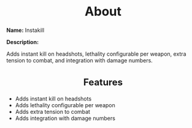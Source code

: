 <h1 style="text-align:center; font-size:2rem; font-weight:bold;">About</h1>

**Name:**
Instakill

**Description:**

Adds instant kill on headshots, lethality configurable per weapon, extra tension to combat, and integration with damage numbers.

<h2 style="text-align:center; font-size:1.5rem; font-weight:bold;">Features</h2>

- Adds instant kill on headshots
- Adds lethality configurable per weapon
- Adds extra tension to combat
- Adds integration with damage numbers

